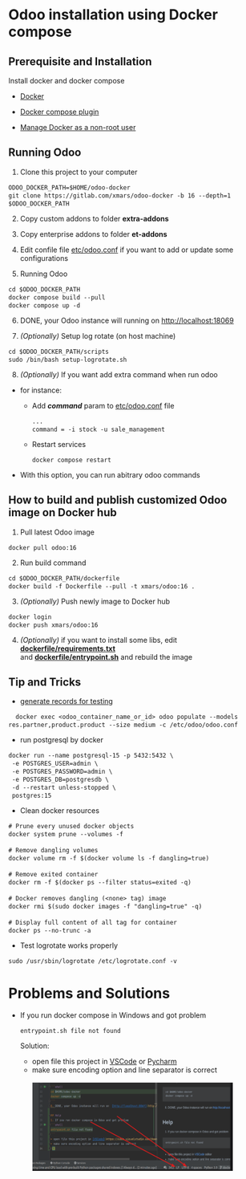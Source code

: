 # Odoo installation using Docker compose

## Prerequisite and Installation

Install docker and docker compose

- [Docker](https://docs.docker.com/engine/install/)

- [Docker compose plugin](https://docs.docker.com/compose/install/linux/)

- [Manage Docker as a non-root user](https://docs.docker.com/engine/install/linux-postinstall/)

## Running Odoo

1. Clone this project to your computer

```shell
ODOO_DOCKER_PATH=$HOME/odoo-docker
git clone https://gitlab.com/xmars/odoo-docker -b 16 --depth=1 $ODOO_DOCKER_PATH
```

2. Copy custom addons to folder **extra-addons**

3. Copy enterprise addons to folder **et-addons**

4. Edit confile file [etc/odoo.conf](etc/odoo.conf) if you want to add or update some configurations

5. Running Odoo

```shell
cd $ODOO_DOCKER_PATH
docker compose build --pull
docker compose up -d
```

6. DONE, your Odoo instance will running on [http://localhost:18069](http://localhost:18069)

7. _(Optionally)_ Setup log rotate (on host machine)

```shell
cd $ODOO_DOCKER_PATH/scripts
sudo /bin/bash setup-logrotate.sh
```

8. _(Optionally)_ If you want add extra command when run odoo

- for instance:

    - Add **_command_** param to [etc/odoo.conf](etc/odoo.conf) file

        ```confile
        ...
        command = -i stock -u sale_management
        ```

    - Restart services

        ```shell
        docker compose restart
        ```

- With this option, you can run abitrary odoo commands

## How to build and publish customized Odoo image on Docker hub

1. Pull latest Odoo image

```shell
docker pull odoo:16
```

2. Run build command

```shell
cd $ODOO_DOCKER_PATH/dockerfile
docker build -f Dockerfile --pull -t xmars/odoo:16 .
```

3. _(Optionally)_ Push newly image to Docker hub

```shell
docker login
docker push xmars/odoo:16
```

4. _(Optionally)_ if you want to install some libs, edit **[dockerfile/requirements.txt]([dockerfile/requirements.txt])** <br/> and **[dockerfile/entrypoint.sh](dockerfile/entrypoint.sh)** and rebuild the image

## Tip and Tricks

- [generate records for testing](https://www.odoo.com/documentation/16.0/developer/reference/cli.html#database-population)

```shell
  docker exec <odoo_container_name_or_id> odoo populate --models res.partner,product.product --size medium -c /etc/odoo/odoo.conf
```

- run postgresql by docker

```shell
docker run --name postgresql-15 -p 5432:5432 \
 -e POSTGRES_USER=admin \
 -e POSTGRES_PASSWORD=admin \
 -e POSTGRES_DB=postgresdb \
 -d --restart unless-stopped \
 postgres:15
```

- Clean docker resources

```shell
# Prune every unused docker objects
docker system prune --volumes -f

# Remove dangling volumes
docker volume rm -f $(docker volume ls -f dangling=true)

# Remove exited container
docker rm -f $(docker ps --filter status=exited -q)

# Docker removes dangling (<none> tag) image
docker rmi $(sudo docker images -f "dangling=true" -q)

# Display full content of all tag for container
docker ps --no-trunc -a
```

- Test logrotate works properly

```shell
sudo /usr/sbin/logrotate /etc/logrotate.conf -v
```

# Problems and Solutions

- If you run docker compose in Windows and got problem

    ```shell
    entrypoint.sh file not found
    ```

    Solution:

    - open file this project in [VSCode](https://code.visualstudio.com/download)
        or [Pycharm](https://www.jetbrains.com/pycharm/download/)
    - make sure encoding option and line separator is correct <br/><br/>
        <img src="img/encoding-problem.png" alt="alt text" width="400" height="176">
